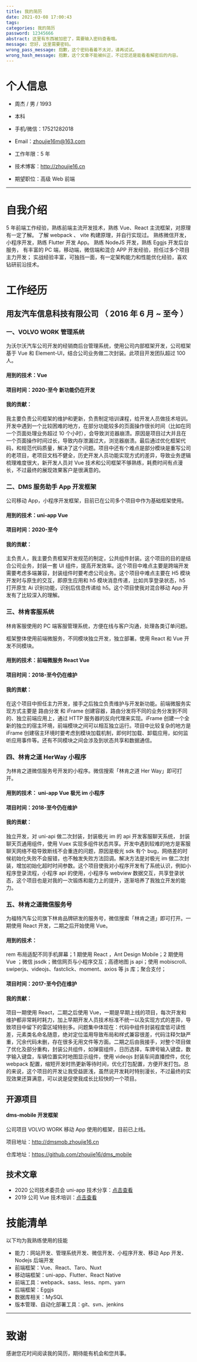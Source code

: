 ```yaml
---
title: 我的简历
date: 2021-03-08 17:00:43
tags:
categories: 我的简历
password: 12345666
abstract: 这里有东西被加密了，需要输入密码查看哦。
message: 您好，这里需要密码。
wrong_pass_message: 抱歉，这个密码看着不太对，请再试试。
wrong_hash_message: 抱歉，这个文章不能被纠正，不过您还是能看看解密后的内容。
---
```


# 个人信息

- 周杰 / 男 / 1993

- 本科

- 手机/微信：17521282018
- Email：zhoujie16m@163.com
- 工作年限：5 年
- 技术博客：http://zhoujie16.cn
- 期望职位：高级 Web 前端

---

# 自我介绍

5 年前端工作经验，熟练前端主流开发技术，熟练 Vue、React 主流框架，对原理有一定了解。
了解 webpack 、 vite 构建原理，并自行实现过。
熟练微信开发，小程序开发，熟练 Flutter 开发 App。
熟练 NodeJS 开发，熟练 Eggjs 开发后台服务，
有丰富的 PC 端，移动端，微信端和混合 APP 开发经验，担任过多个项目主力开发；
实战经验丰富，可独挡一面，有一定架构能力和性能优化经验，喜欢钻研前沿技术。

# 工作经历

## 用友汽车信息科技有限公司 （ 2016 年 6 月 ~ 至今 ）

### 一、VOLVO WORK 管理系统

为沃尔沃汽车公司开发的经销商后台管理系统，使用公司内部框架开发，公司框架基于 Vue 和 Element-UI，结合公司业务做二次封装。此项目开发团队超过 100 人。

#### 用到的技术：Vue

#### 项目时间：2020-至今 新功能仍在开发

#### 我的贡献：

我主要负责公司框架的维护和更新，负责制定培训课程，给开发人员做技术培训。开发中遇到一个比较困难的地方，在部分功能较多的页面操作很长时间（比如在同一个页面处理业务超过 10 个小时），会导致浏览器崩溃。原因是项目过大并且在一个页面操作时间过长，导致内存泄漏过大，浏览器崩溃。最后通过优化框架代码，和规范代码质量，解决了这个问题。项目中还有个难点是部分模块是重写公司的老项目，老项目文档不健全，历史开发人员功能实现方式的差异，导致业务逻辑梳理难度很大，新开发人员对 Vue 技术和公司框架不够熟练，耗费时间有点漫长，不过最终的展现效果客户是很满意的。

### 二、DMS 服务助手 App 开发框架

公司移动 App，小程序开发框架，目前已在公司多个项目中作为基础框架使用。

#### 用到的技术：uni-app Vue

#### 项目时间：2020-至今

#### 我的贡献：

主负责人，我主要负责框架开发规范的制定，公共组件封装。这个项目的目的是结合公司业务，封装一套 UI 组件，提高开发效率。这个项目中难点主要是跨端开发需要考虑多端兼容，封装组件时要考虑公司业务。这个项目中难点主要在 H5 模块开发时与原生的交互，即原生应用和 h5 模块消息传递，比如共享登录状态，h5 打开原生 Ai 识别功能，识别后信息传递给 h5。这个项目使我对混合移动 App 开发有了比较深入的理解。

### 三、林肯客服系统

林肯客服使用的 PC 端客服管理系统，方便在线与客户沟通，处理各类订单问题。

框架整体使用前端微服务，不同模块独立开发，独立部署。使用 React 和 Vue 开发不同模块。

#### 用到的技术：前端微服务 React Vue

#### 项目时间：2018-至今仍在维护

#### 我的贡献：

在这个项目中担任主力开发，接手之后独立负责维护与开发新功能。前端微服务实现方式主要是 路由分发 和 iFrame 创建容器，路由分发将不同的业务分发到不同的、独立前端应用上，通过 HTTP 服务器的反向代理来实现。iFrame 创建一个全新的独立的宿主环境，前端模块之间可以相互独立运行。项目中比较复杂的地方是 iFrame 创建宿主环境时要考虑到模块加载机制，即何时加载、卸载应用，如何监听应用事件等。还有不同模块之间会涉及到状态共享和数据通信。

### 四、林肯之道 HerWay 小程序

为林肯之道微信服务号开发的小程序。微信搜索「林肯之道 Her Way」即可打开。

#### 用到的技术： uni-app Vue 极光 im 小程序

#### 项目时间：2018-至今仍在维护

#### 我的贡献：

独立开发，对 uni-api 做二次封装，封装极光 im 的 api 开发客服聊天系统， 封装聊天页通用组件，使用 Vuex 实现多组件状态共享。开发中遇到较难的地方是客服聊天网络不稳导致断线不会重连的问题，原因是极光 sdk 有个 bug，网络差的时候初始化失败不会报错，也不触发失败方法回调。解决方法是对极光 im 做二次封装，增加初始化超时时间参数。这个项目使我对小程序开发有了系统认识，例如小程序登录流程，小程序 api 的使用，小程序与 webview 数据交互，共享登录状态，这个项目也是对我的一次锻炼和能力上的提升，逐渐培养了我独立开发的能力。

### 五、林肯之道微信服务号

为福特汽车公司旗下林肯品牌研发的服务号，微信搜索「林肯之道」即可打开。一期使用 React 开发，二期之后开始使用 Vue。

#### 用到的技术：

rem 布局适配不同手机屏幕；1 期使用 React ，Ant Design Mobile；2 期使用 Vue ；微信 jssdk；微信网页与小程序交互；高德地图 js api；使用 mobiscroll、swiperjs、videojs、fastclick、moment、axios 等 js 库；聚合支付；

#### 项目时间：2017-至今仍在维护

#### 我的贡献：

项目一期使用 React，二期之后使用 Vue，一期是早期上线的项目，每次开发和维护都非常耗时耗力，加上早期开发人员技术标准不统一以及实现方式的差异，导致项目中留下的雷区域特别多。问题集中体现在：代码中组件封装程度低可读性差，元素类名命名随意，绝对定位滥用导致布局和样式兼容很差，代码注释欠缺严重，冗余代码未删，存在很多无用文件等方面。二期之后由我接手，对整个项目做了优化及部分重构，封装公共组件，如弹窗组件，日历选择，车牌号输入键盘，数字输入键盘，车辆位置实时地图显示组件，使用 videojs 封装车间直播控件，优化 webpack 配置，缩短开发时热更新等待时间，优化打包配置，方便开发打包。总的来说，这个项目的开发让我受益匪浅，虽然说开发耗时特别漫长，不过最终的实现效果还算满意，可以说是促使我成长比较快的一个项目。

## 开源项目

#### dms-mobile 开发框架

公司项目 VOLVO WORK 移动 App 使用的框架，目前已上线。

项目地址：http://dmsmob.zhoujie16.cn

仓库地址：https://github.com/zhoujie16/dms_mobile

## 技术文章

- 2020 公司技术委员会 uni-app 技术分享：[点击查看](http://www.zhoujie16.cn/2020/12/10/%E5%89%8D%E7%AB%AF/uni-app-guide/)
- 2019 公司 Vue 技术培训：[点击查看](http://www.zhoujie16.cn/categories/%E5%85%AC%E5%8F%B8Vue%E6%8A%80%E6%9C%AF%E5%9F%B9%E8%AE%AD/)

# 技能清单

以下均为我熟练使用的技能

- 能力：网站开发、管理系统开发、微信开发、小程序开发、移动 App 开发、Nodejs 后端开发
- 前端框架：Vue、React、Taro、Nuxt
- 移动端框架：uni-app、Flutter、React Native
- 前端工具：webpack、sass、less、npm、yarn
- 后端框架：Eggjs
- 数据库相关：MySQL
- 版本管理、自动化部署工具：git、svn、jenkins

---

# 致谢

感谢您花时间阅读我的简历，期待能有机会和您共事。
